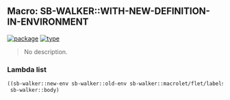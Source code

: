 ## Macro: SB-WALKER::WITH-NEW-DEFINITION-IN-ENVIRONMENT
[![package](https://img.shields.io/badge/Package-SB--WALKER-5f9ea0.svg?style=social&colorA=999999)](../) [![type](https://img.shields.io/badge/Type-Macro-5f9ea0.svg?style=social&colorA=999999)](../#macro) 

> No description.

### Lambda list
```cl
((sb-walker::new-env sb-walker::old-env sb-walker::macrolet/flet/labels-form) &body
 sb-walker::body)
```
